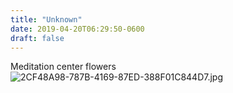 ```yaml
---
title: "Unknown"
date: 2019-04-20T06:29:50-0600
draft: false
---
```


Meditation center flowers ![2CF48A98-787B-4169-87ED-388F01C844D7.jpg](http://ianwhitney.micro.blog/uploads/2019/22695b3377.jpg)
